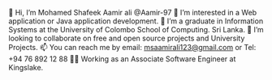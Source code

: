 👋 Hi, I’m Mohamed Shafeek Aamir ali @Aamir-97
👀 I’m interested in a Web application or Java application development.
🌱 I’m a graduate in Information Systems at the University of Colombo School of Computing. Sri Lanka.
💞️ I’m looking to collaborate on free and open source projects and University Projects.
📫 You can reach me by email: msaamirali123@gmail.com or Tel: +94 76 892 12 88
🧑‍💻 Working as an Associate Software Engineer at Kingslake.

<!---
Aamir-97/Aamir-97 is a ✨ special ✨ repository because its `README.md` (this file) appears on your GitHub profile.
You can click the Preview link to take a look at your changes.
--->
